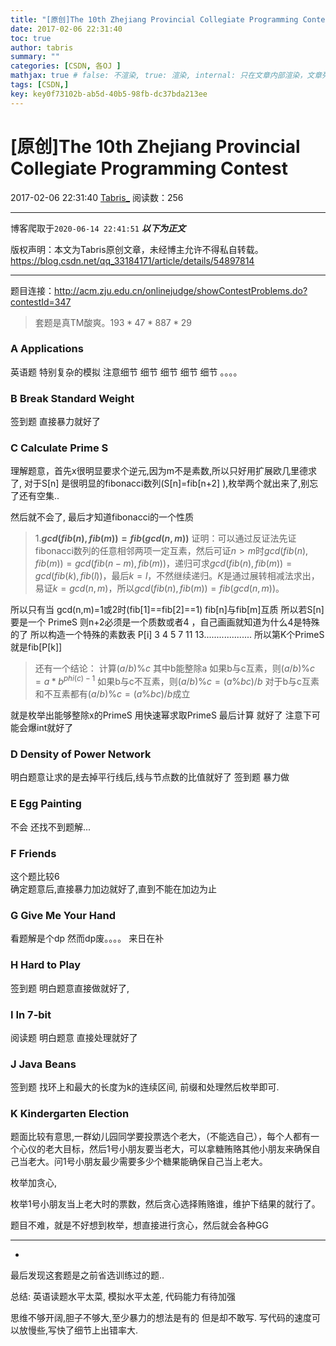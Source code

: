 ```yaml
---
title: "[原创]The 10th Zhejiang Provincial Collegiate Programming Contest"
date: 2017-02-06 22:31:40
toc: true
author: tabris
summary: ""
categories: [CSDN, 各OJ ]
mathjax: true # false: 不渲染, true: 渲染, internal: 只在文章内部渲染，文章列表中不渲染
tags: [CSDN,]
key: key0f73102b-ab5d-40b5-98fb-dc37bda213ee
---
```


# [原创]The 10th Zhejiang Provincial Collegiate Programming Contest

2017-02-06 22:31:40  [Tabris_](https://me.csdn.net/qq_33184171) 阅读数：256

---

博客爬取于`2020-06-14 22:41:51`
***以下为正文***

版权声明：本文为Tabris原创文章，未经博主允许不得私自转载。
https://blog.csdn.net/qq_33184171/article/details/54897814

<!-- more -->

---

题目连接：http://acm.zju.edu.cn/onlinejudge/showContestProblems.do?contestId=347

>套题是真TM酸爽。$193*47*887*29$


### A Applications 
英语题  特别复杂的模拟   注意细节 细节 细节 细节 细节 。。。。

### B Break Standard Weight 
签到题  直接暴力就好了

### C Calculate Prime S 
理解题意，首先x很明显要求个逆元,因为m不是素数,所以只好用扩展欧几里德求了,
对于S[n] 是很明显的fibonacci数列(S[n]=fib[n+2] ),枚举两个就出来了,别忘了还有空集..

然后就不会了,
最后才知道fibonacci的一个性质
>1.**$gcd(fib(n),fib(m))=fib(gcd(n,m))$**
>证明：可以通过反证法先证fibonacci数列的任意相邻两项一定互素，然后可证$n>m$时$gcd(fib(n),fib(m))=gcd(fib(n-m),fib(m))$，递归可求$gcd(fib(n),fib(m))=gcd(fib(k),fib(l))$，最后$k=l$，不然继续递归。$K$是通过展转相减法求出，易证$k=gcd(n,m)$，所以$gcd(fib(n),fib(m))=fib(gcd(n,m))$。

所以只有当 gcd(n,m)=1或2时(fib[1]==fib[2]==1)  fib[n]与fib[m]互质
所以若S[n] 要是一个 PrimeS
则n+2必须是一个质数或者4 ，自己画画就知道为什么4是特殊的了
所以构造一个特殊的素数表
P[i]  3 4 5 7 11 13...................
所以第K个PrimeS 就是fib[P[k]]


>还有一个结论：
计算$(a/b)\%c$  其中b能整除a
如果b与c互素，则$(a/b)\%c=a*b^{phi(c)-1}%c$
如果b与c不互素，则$(a/b)\%c=(a\%bc)/b$
对于b与c互素和不互素都有$(a/b)\%c=(a\%bc)/b$成立



就是枚举出能够整除x的PrimeS 用快速幂求取PrimeS
最后计算  就好了  注意下可能会爆int就好了



### D Density of Power Network 
明白题意让求的是去掉平行线后,线与节点数的比值就好了
签到题  暴力做

### E Egg Painting 
不会  还找不到题解...

### F Friends 
这个题比较6    
确定题意后,直接暴力加边就好了,直到不能在加边为止

### G Give Me Your Hand 
看题解是个dp 然而dp废。。。。
来日在补

### H Hard to Play 
签到题 明白题意直接做就好了,

### I In 7-bit 
阅读题   明白题意 直接处理就好了

### J Java Beans 
签到题  找环上和最大的长度为k的连续区间, 前缀和处理然后枚举即可.

### K Kindergarten Election 
题面比较有意思,一群幼儿园同学要投票选个老大，（不能选自己），每个人都有一个心仪的老大目标，然后1号小朋友要当老大，可以拿糖贿赂其他小朋友来确保自己当老大。问1号小朋友最少需要多少个糖果能确保自己当上老大。

枚举加贪心,

枚举1号小朋友当上老大时的票数，然后贪心选择贿赂谁，维护下结果的就行了。

题目不难，就是不好想到枚举，想直接进行贪心，然后就会各种GG


----------------------------------------------------------------------------------------
-
最后发现这套题是之前省选训练过的题..

总结:
英语读题水平太菜,
模拟水平太差,
代码能力有待加强

思维不够开阔,胆子不够大,至少暴力的想法是有的  但是却不敢写.
写代码的速度可以放慢些,写快了细节上出错率大.


